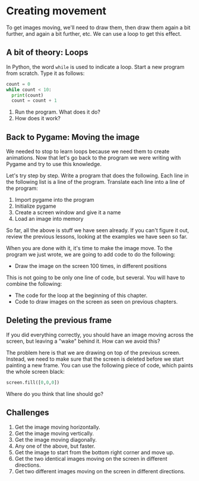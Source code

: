 # Creating movement

To get images moving, we'll need to draw them, then draw them again a bit further, and again a bit further, etc. We can use a loop to get this effect.

## A bit of theory: Loops

In Python, the word `while` is used to indicate a loop. Start a new program from scratch. Type it as follows:

```python
count = 0
while count < 10:
  print(count)
  count = count + 1
```

1. Run the program. What does it do?
2. How does it work?

## Back to Pygame: Moving the image

We needed to stop to learn loops because we need them to create animations. Now that let's go back to the program we were writing with Pygame and try to use this knowledge.

Let's try step by step. Write a program that does the following. Each line in the following list is a line of the program. Translate each line into a line of the program:

1. Import pygame into the program
2. Initialize pygame
3. Create a screen window and give it a name
4. Load an image into memory

So far, all the above is stuff we have seen already. If you can't figure it out, review the previous lessons, looking at the examples we have seen so far.

When you are done with it, it's time to make the image move. To the program we just wrote, we are going to add code to do the following:

* Draw the image on the screen 100 times, in different positions

This is not going to be only one line of code, but several. You will have to combine the following:

* The code for the loop at the beginning of this chapter.
* Code to draw images on the screen as seen on previous chapters.

## Deleting the previous frame

If you did everything correctly, you should have an image moving across the screen, but leaving a "wake" behind it. How can we avoid this?

The problem here is that we are drawing on top of the previous screen. Instead, we need to make sure that the screen is deleted before we start painting a new frame. You can use the following piece of code, which paints the whole screen black:

```python
screen.fill([0,0,0])
```

Where do you think that line should go?

## Challenges

1. Get the image moving horizontally.
2. Get the image moving vertically.
3. Get the image moving diagonally.
4. Any one of the above, but faster.
5. Get the image to start from the bottom right corner and move up.
6. Get the two identical images moving on the screen in different directions.
7. Get two different images moving on the screen in different directions.
